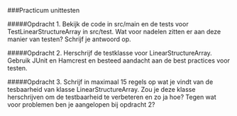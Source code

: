 ###Practicum unittesten

#####Opdracht 1.
Bekijk de code in src/main en de tests voor 
TestLinearStructureArray in src/test. Wat voor nadelen 
zitten er aan deze manier van testen? Schrijf je antwoord op.

#####Opdracht 2.
Herschrijf de testklasse voor LinearStructureArray. Gebruik 
JUnit en Hamcrest en besteed aandacht aan de best practices voor 
testen.

#####Opdracht 3.
Schrijf in maximaal 15 regels op wat je vindt van de tesbaarheid 
van klasse LinearStructureArray. 
Zou je deze klasse herschrijven om de testbaarheid te verbeteren en zo ja hoe?
Tegen wat voor problemen ben je aangelopen bij opdracht 2?